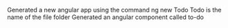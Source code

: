 Generated a new angular app using the command ng new Todo
Todo is the name of the file folder
Generated an angular component called to-do
